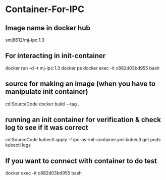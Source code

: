 # Container-For-IPC

## Image name in docker hub

smj8612/mj-ipc:1.3

## For interacting in init-container

docker run -d -t mj-ipc:1.3
docker ps
docker exec -it c882d03bd955 bash

## source for making an image (when you have to manipulate init container)

cd SourceCode
docker build --tag <image-name-you-want> .

## running an init container for verification & check log to see if it was correct

cd SourceCode
kubectl apply -f ipc-as-init-container.yml
kubectl get pods
kubectl logs <pod-name>

## If you want to connect with container to do test

docker exec -it c882d03bd955 bash
